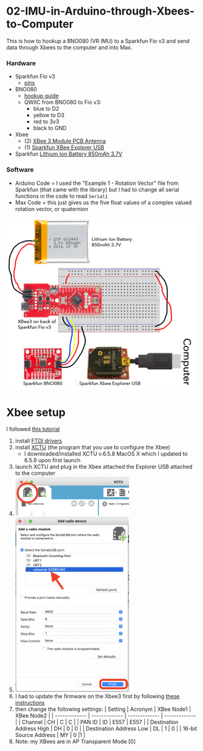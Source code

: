 # 02-IMU-in-Arduino-through-Xbees-to-Computer

This is how to hookup a BNO080 (VR IMU) to a Sparkfun Fio v3 and send data through Xbees to the computer and into Max.

### Hardware
- Sparkfun Fio v3
  - [pins](https://learn.sparkfun.com/tutorials/pro-micro--fio-v3-hookup-guide/hardware-overview-fio-v3)
- BNO080
  - [hookup guide](https://learn.sparkfun.com/tutorials/qwiic-vr-imu-bno080-hookup-guide)
  - QWIIC from BNO080 to Fio v3:
    - blue to D2
    - yellow to D3
    - red to 3v3
    - black to GND
- Xbee
  - (2) [XBee 3 Module PCB Antenna](https://www.sparkfun.com/products/15126)
  - (1) [Sparkfun XBee Explorer USB](https://www.sparkfun.com/products/11812)
- Sparkfun [Lithium Ion Battery 850mAh 3.7V](https://www.sparkfun.com/products/13854)

### Software
- Arduino Code = I used the "Example 1 - Rotation Vector" file from Sparkfun (that came with the library) but I had to change all serial functions in the code to read `Serial1`
- Max Code = this just gives us the five float values of a complex valued rotation vector, or quaternion

![circuit](/media/02-IMU-in-Arduino-to-Max_via-Xbees.jpg)

# Xbee setup

I followed [this tutorial](https://learn.sparkfun.com/tutorials/exploring-xbees-and-xctu#configuring-networks)

1. install [FTDI drivers](https://ftdichip.com/drivers/vcp-drivers/)
2. install [XCTU](https://hub.digi.com/support/products/xctu/) (the program that you use to configure the Xbee)
    - I downloaded/installed XCTU v.6.5.8 MacOS X which I updated to 6.5.9 upon first launch
3. launch XCTU and plug in the Xbee attached the Explorer USB attached to the computer
4. <img src="/media/XCTU_add-xbee.png" width="300">
5. <img src="/media/XCTU_choose-usb.png" width="300">
6. I had to update the firmware on the Xbee3 first by following [these instructions](https://learn.sparkfun.com/tutorials/exploring-xbees-and-xctu#xbee3)
7. then change the following settings:
    | Setting  | Acronym | XBee Node1 | XBee Node2 |
    | ------------- | ------------- | ------------- | ------------- |
    | Channel  | CH  | C | C |
    | PAN ID | ID | E557 | E557 |
    | Destination Address High | DH | 0 | 0 |
    | Destination Address Low | DL | 1 | 0 |
    | 16-bit Source Address | MY | 0 |1 |
8. Note: my XBees are in AP Transparent Mode [0]
